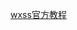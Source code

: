 [wxss官方教程](https://developers.weixin.qq.com/ebook?action=get_post_info&docid=000c44c49141887b00864fbba5100a)